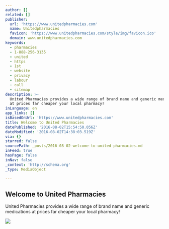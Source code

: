 ```yaml
---
author: []
related: []
publisher:
  url: 'https://www.unitedpharmacies.com'
  name: Unitedpharmacies
  favicon: 'https://www.unitedpharmacies.com/style/img/favicon.ico'
  domain: www.unitedpharmacies.com
keywords:
  - pharmacies
  - 1-888-256-3135
  - united
  - https
  - 1st
  - website
  - privacy
  - labour
  - call
  - sitemap
description: >-
  United Pharmacies provides a wide range of brand name and generic medications
  at prices far cheaper your local pharmacy!
inLanguage: en
app_links: []
isBasedOnUrl: 'https://www.unitedpharmacies.com'
title: Welcome to United Pharmacies
datePublished: '2016-08-02T15:54:50.056Z'
dateModified: '2016-08-02T14:38:03.519Z'
via: {}
starred: false
sourcePath: _posts/2016-08-02-welcome-to-united-pharmacies.md
inFeed: true
hasPage: false
inNav: false
_context: 'http://schema.org'
_type: MediaObject

---
```

<article style=""><h1>Welcome to United Pharmacies</h1><p>United Pharmacies provides a wide range of brand name and generic medications at prices far cheaper your local pharmacy!</p><img src="https://www.unitedpharmacies.com/style/img/home_slider/photo/003.jpg" /></article>